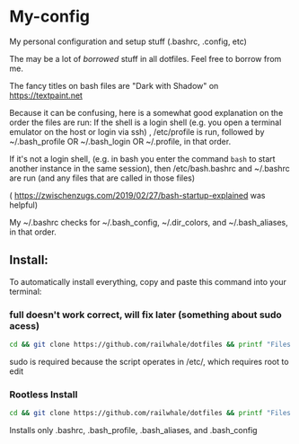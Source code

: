 # My-config
My personal configuration and setup stuff (.bashrc, .config, etc)

The may be a lot of *borrowed* stuff in all dotfiles.
Feel free to borrow from me.

The fancy titles on bash files are "Dark with Shadow" on https://textpaint.net

Because it can be confusing, here is a somewhat good explanation on the order the files are run:
If the shell is a login shell (e.g. you open a terminal emulator on the host or login via ssh) , /etc/profile is run, 
followed by ~/.bash_profile OR ~/.bash_login OR ~/.profile, in that order.

If it's not a login shell, (e.g. in bash you enter the command ```bash``` to start another instance in the same session),
then /etc/bash.bashrc and ~/.bashrc are run (and any files that are called in those files)

( https://zwischenzugs.com/2019/02/27/bash-startup-explained was helpful)

My ~/.bashrc checks for ~/.bash_config, ~/.dir_colors, and ~/.bash_aliases, in that order.


## Install:

To automatically install everything, copy and paste this command into your terminal:
### full doesn't work correct, will fix later (something about sudo acess)
```bash
cd && git clone https://github.com/railwhale/dotfiles && printf "Files retrived\n" && cd dotfiles && sudo ./install.sh
```
sudo is required because the script operates in /etc/, which requires root to edit

### Rootless Install
```bash
cd && git clone https://github.com/railwhale/dotfiles && printf "Files retrived\n" && cd dotfiles && ./home-install.sh
```
Installs only .bashrc, .bash_profile, .bash_aliases, and .bash_config
